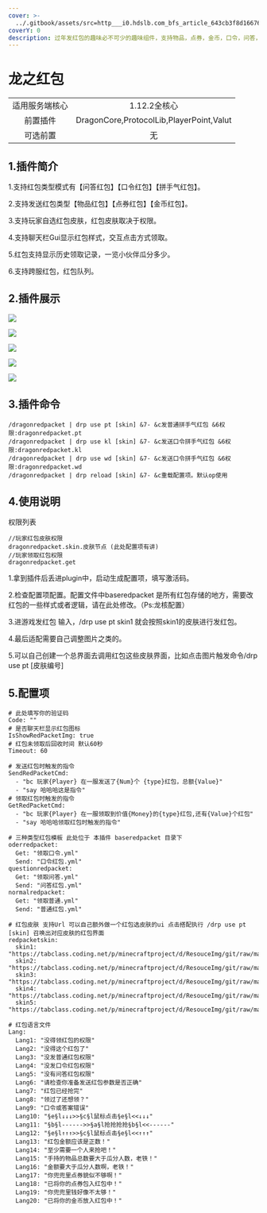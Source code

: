 ```yaml
---
cover: >-
  ../.gitbook/assets/src=http___i0.hdslb.com_bfs_article_643cb3f8d166763b7f2ea894adeffe7b93301acb.jpg&refer=http___i0.hdslb.jpg
coverY: 0
description: 过年发红包的趣味必不可少的趣味组件，支持物品，点券，金币，口令，问答，拼手气红包
---
```


# 龙之红包

|         |                                          |
| :-----: | :--------------------------------------: |
| 适用服务端核心 |                 1.12.2全核心                |
|   前置插件  | DragonCore,ProtocolLib,PlayerPoint,Valut |
|   可选前置  |                     无                    |

## 1.插件简介

1.支持红包类型模式有【问答红包】【口令红包】【拼手气红包】。

2.支持发送红包类型【物品红包】【点券红包】【金币红包】。

3.支持玩家自选红包皮肤，红包皮肤取决于权限。

4.支持聊天栏Gui显示红包样式，交互点击方式领取。

5.红包支持显示历史领取记录，一览小伙伴瓜分多少。

6.支持跨服红包，红包队列。

## 2.插件展示



![](../.gitbook/assets/MC\~7UCBAA$7\[JOP$OU8\({F8.png)

![](<../.gitbook/assets/CU%R84K@K\_FH9BJJSBG0QPM (1).png>)

![](../.gitbook/assets/@P\(B6C%TXA{\`}7D$P\)CFY]K.png)

![](../.gitbook/assets/XLLNUZU19JS0OM\)A{Q@07J7.png)

![](../.gitbook/assets/1}DWE3GS8WB\(UJA%60\[\[\(7R.png)

## 3.插件命令

```
/dragonredpacket | drp use pt [skin] &7- &c发普通拼手气红包 &6权限:dragonredpacket.pt
/dragonredpacket | drp use kl [skin] &7- &c发送口令拼手气红包 &6权限:dragonredpacket.kl
/dragonredpacket | drp use wd [skin] &7- &c发送口令拼手气红包 &6权限:dragonredpacket.wd
/dragonredpacket | drp reload [skin] &7- &c重载配置项。默认op使用

```

## 4.使用说明

权限列表

```
//玩家红包皮肤权限
dragonredpacket.skin.皮肤节点 (此处配置项有讲)
//玩家领取红包权限
dragonredpacket.get
```

1.拿到插件后丢进plugin中，启动生成配置项，填写激活码。

2.检查配置项配置。配置文件中baseredpacket 是所有红包存储的地方，需要改红包的一些样式或者逻辑，请在此处修改。（Ps:龙核配置）

3.进游戏发红包 输入，/drp use pt skin1 就会按照skin1的皮肤进行发红包。

4.最后适配需要自己调整图片之类的。

5.可以自己创建一个总界面去调用红包这些皮肤界面，比如点击图片触发命令/drp use pt \[皮肤编号]

## 5.配置项

```
# 此处填写你的验证码
Code: ""
# 是否聊天栏显示红包图标
IsShowRedPacketImg: true
# 红包未领取后回收时间 默认60秒
Timeout: 60

# 发送红包时触发的指令
SendRedPacketCmd:
  - "bc 玩家{Player} 在一服发送了{Num}个 {type}红包，总额{Value}"
  - "say 哈哈哈这是指令"
# 领取红包时触发的指令
GetRedPacketCmd:
  - "bc 玩家{Player} 在一服领取到价值{Money}的{type}红包,还有{Value}个红包"
  - "say 哈哈哈领取红包时触发的指令"

# 三种类型红包模板 此处位于 本插件 baseredpacket 目录下
oderredpacket:
  Get: "领取口令.yml"
  Send: "口令红包.yml"
questionredpacket:
  Get: "领取问答.yml"
  Send: "问答红包.yml"
normalredpacket:
  Get: "领取普通.yml"
  Send: "普通红包.yml"

# 红包皮肤 支持Url 可以自己额外做一个红包选皮肤的ui 点击搭配执行 /drp use pt [skin] 召唤出对应皮肤的红包界面
redpacketskin:
  skin1: "https://tabclass.coding.net/p/minecraftproject/d/ResouceImg/git/raw/master/RedPackagePng/1.png"
  skin2: "https://tabclass.coding.net/p/minecraftproject/d/ResouceImg/git/raw/master/RedPackagePng/2.png"
  skin3: "https://tabclass.coding.net/p/minecraftproject/d/ResouceImg/git/raw/master/RedPackagePng/3.png"
  skin4: "https://tabclass.coding.net/p/minecraftproject/d/ResouceImg/git/raw/master/RedPackagePng/4.png"
  skin5: "https://tabclass.coding.net/p/minecraftproject/d/ResouceImg/git/raw/master/RedPackagePng/5.png"

# 红包语言文件
Lang:
  Lang1: "没得领红包的权限"
  Lang2: "没得这个红包了"
  Lang3: "没发普通红包权限"
  Lang4: "没发口令红包权限"
  Lang5: "没有问答红包权限"
  Lang6: "请检查你准备发送红包参数是否正确"
  Lang7: "红包已经抢完"
  Lang8: "领过了还想领？"
  Lang9: "口令或答案错误"
  Lang10: "§e§l↓↓↓>>§c§l鼠标点击§e§l<<↓↓↓"
  Lang11: "§b§l------>>§a§l抢抢抢抢§b§l<<------"
  Lang12: "§e§l↑↑↑>>§c§l鼠标点击§e§l<<↑↑↑"
  Lang13: "红包金额应该是正数！"
  Lang14: "至少需要一个人来抢吧！"
  Lang15: "手持的物品总数要大于瓜分人数，老铁！"
  Lang16: "金额要大于瓜分人数啊，老铁！"
  Lang17: "你兜兜里点券貌似不够啊！"
  Lang18: "已将你的点券包入红包中！"
  Lang19: "你兜兜里钱好像不太够！"
  Lang20: "已将你的金币放入红包中！"
```

